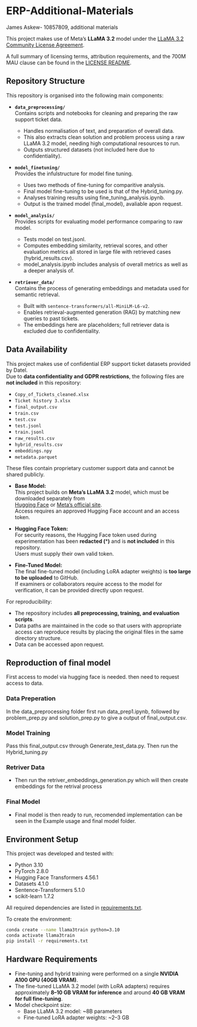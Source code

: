 # ERP-Additional-Materials
James Askew- 10857809, additional materials

This project makes use of Meta’s **LLaMA 3.2** model under the 
[LLaMA 3.2 Community License Agreement](https://www.llama.com/llama-downloads/).

A full summary of licensing terms, attribution requirements, and the 700M MAU clause 
can be found in the [LICENSE README](LICENSE/README.md).

## Repository Structure

This repository is organised into the following main components:

- **`data_preprocessing/`**  
  Contains scripts and notebooks for cleaning and preparing the raw support ticket data.  
  - Handles normalisation of text, and preparation of overall data.
  - This also extracts clean solution and problem process using a raw LLaMA 3.2 model, needing high computational resources to run.  
  - Outputs structured datasets (not included here due to confidentiality).  

- **`model_finetuning/`**  
   Provides the infulstructure for model fine tuning.
  - Uses two methods of fine-tuning for comparitive analysis.
  - Final model fine-tuning to be used is that of the Hybrid_tuning.py.
  - Analyses training results using fine_tuning_analysis.ipynb.
  - Output is the trained model (final_model), avaliable apon request.

- **`model_analysis/`**  
  Provides scripts for evaluating model performance comparing to raw model.
  - Tests model on test.jsonl.
  - Computes embedding similarity, retrieval scores, and other evaluation metrics all stored in large file with retrieved cases (hybrid_results.csv).  
  - model_analysis.ipynb includes analysis of overall metrics as well as a deeper analysis of.  

- **`retriever_data/`**  
  Contains the process of generating embeddings and metadata used for semantic retrieval.  
  - Built with `sentence-transformers/all-MiniLM-L6-v2`.  
  - Enables retrieval-augmented generation (RAG) by matching new queries to past tickets.  
  - The embeddings here are placeholders; full retriever data is excluded due to confidentiality.
  

## Data Availability

This project makes use of confidential ERP support ticket datasets provided by Datel.  
Due to **data confidentiality and GDPR restrictions**, the following files are **not included** in this repository:

- `Copy_of_Tickets_cleaned.xlsx`
- `Ticket history 3.xlsx`
- `final_output.csv`
- `train.csv`
- `test.csv`
- `test.jsonl`
- `train.jsonl`
- `raw_results.csv`
- `hybrid_results.csv`
- `embeddings.npy`
- `metadata.parquet`

These files contain proprietary customer support data and cannot be shared publicly.  
- **Base Model:**  
  This project builds on **Meta’s LLaMA 3.2** model, which must be downloaded separately from  
  [Hugging Face](https://huggingface.co/meta-llama/Llama-3.1-8B-Instruct) or [Meta’s official site](https://www.llama.com/llama-downloads/).  
  Access requires an approved Hugging Face account and an access token.  

- **Hugging Face Token:**  
  For security reasons, the Hugging Face token used during experimentation has been **redacted (*****)** and is **not included** in this repository.  
  Users must supply their own valid token.  

- **Fine-Tuned Model:**  
  The final fine-tuned model (including LoRA adapter weights) is **too large to be uploaded** to GitHub.  
  If examiners or collaborators require access to the model for verification, it can be provided directly upon request.  

For reproducibility:
- The repository includes **all preprocessing, training, and evaluation scripts**.  
- Data paths are maintained in the code so that users with appropriate access can reproduce results by placing the original files in the same directory structure.  
- Data can be accessed apon request.

## Reproduction of final model
First access to model via hugging face is needed. then need to request access to data. 
### Data Preperation 
In the data_preprocessing folder first run data_prep1.ipynb, followed by problem_prep.py and solution_prep.py to give a output of final_output.csv.

### Model Training
Pass this final_output.csv through Generate_test_data.py. Then run the Hybrid_tuning.py

### Retriver Data
- Then run the retriver_embeddings_generation.py which will then create embeddings for the retrival process

### Final Model
- Final model is then ready to run, recomended implementation can be seen in the Example usage and final model folder.

## Environment Setup

This project was developed and tested with:
- Python 3.10
- PyTorch 2.8.0
- Hugging Face Transformers 4.56.1
- Datasets 4.1.0
- Sentence-Transformers 5.1.0
- scikit-learn 1.7.2

All required dependencies are listed in [requirements.txt](requirements.txt).

To create the environment:

```bash
conda create --name llama3train python=3.10
conda activate llama3train
pip install -r requirements.txt
```


## Hardware Requirements

- Fine-tuning and hybrid training were performed on a single **NVIDIA A100 GPU (40GB VRAM)**.  
- The fine-tuned LLaMA 3.2 model (with LoRA adapters) requires approximately **8–10 GB VRAM for inference** and around **40 GB VRAM for full fine-tuning**.  
- Model checkpoint size:  
  - Base LLaMA 3.2 model: ~8B parameters  
  - Fine-tuned LoRA adapter weights: ~2–3 GB



